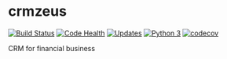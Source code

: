 # crmzeus

[![Build Status](https://travis-ci.org/pynet/crmzeus.svg?branch=master)](https://travis-ci.org/pynet/crmzeus)
[![Code Health](https://landscape.io/github/pynet/crmzeus/master/landscape.svg?style=flat)](https://landscape.io/github/pynet/crmzeus/master)
[![Updates](https://pyup.io/repos/github/pynet/crmzeus/shield.svg)](https://pyup.io/repos/github/pynet/crmzeus/)
[![Python 3](https://pyup.io/repos/github/pynet/crmzeus/python-3-shield.svg)](https://pyup.io/repos/github/pynet/crmzeus/)
[![codecov](https://codecov.io/gh/pynet/crmzeus/branch/master/graph/badge.svg)](https://codecov.io/gh/pynet/crmzeus)

CRM for financial business
